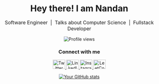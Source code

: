 
<h1 align="center">Hey there! I am Nandan</h1>
<p align="center" style="font-size:16px;">
  Software Engineer &nbsp;|&nbsp; Talks about Computer Science &nbsp;|&nbsp; Fullstack Developer
</p>



<p align="center">
  <img src="https://komarev.com/ghpvc/?username=NandanUpadhyay2611&label=Profile%20views&color=0e75b6&style=flat-square" alt="Profile views" />
</p>

<h3 align="center">Connect with me</h3>
<p align="center">
  <a href="https://x.com/the_NandanU" target="_blank">
    <img src="https://raw.githubusercontent.com/rahuldkjain/github-profile-readme-generator/master/src/images/icons/Social/twitter.svg" alt="Twitter" height="30" width="40" />
  </a>
  <a href="https://www.linkedin.com/in/nandanupadhyay/" target="_blank">
    <img src="https://raw.githubusercontent.com/rahuldkjain/github-profile-readme-generator/master/src/images/icons/Social/linked-in-alt.svg" alt="LinkedIn" height="30" width="40" />
  </a>
  <a href="https://www.instagram.com/the_nandan_upadhyay/" target="_blank">
    <img src="https://raw.githubusercontent.com/rahuldkjain/github-profile-readme-generator/master/src/images/icons/Social/instagram.svg" alt="Instagram" height="30" width="40" />
  </a>
  <a href="https://www.leetcode.com/menotnandan" target="_blank">
    <img src="https://raw.githubusercontent.com/rahuldkjain/github-profile-readme-generator/master/src/images/icons/Social/leet-code.svg" alt="LeetCode" height="30" width="40" />
  </a>
</p>
<div align="center">

[![Your GitHub stats](https://github-readme-stats.vercel.app/api?username=menotnandan)](https://github.com/menotnandan/github-readme-stats)
</div>
